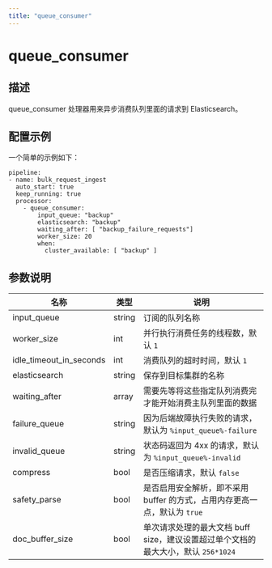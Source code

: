 ```yaml
---
title: "queue_consumer"
---
```


# queue_consumer

## 描述

queue_consumer 处理器用来异步消费队列里面的请求到 Elasticsearch。

## 配置示例

一个简单的示例如下：

```
pipeline:
- name: bulk_request_ingest
  auto_start: true
  keep_running: true
  processor:
    - queue_consumer:
        input_queue: "backup"
        elasticsearch: "backup"
        waiting_after: [ "backup_failure_requests"]
        worker_size: 20
        when:
          cluster_available: [ "backup" ]
```

## 参数说明

| 名称                    | 类型   | 说明                                                                              |
| ----------------------- | ------ | --------------------------------------------------------------------------------- |
| input_queue             | string | 订阅的队列名称                                                                    |
| worker_size             | int    | 并行执行消费任务的线程数，默认 `1`                                                |
| idle_timeout_in_seconds | int    | 消费队列的超时时间，默认 `1`                                                      |
| elasticsearch           | string | 保存到目标集群的名称                                                              |
| waiting_after           | array  | 需要先等将这些指定队列消费完才能开始消费主队列里面的数据                          |
| failure_queue           | string | 因为后端故障执行失败的请求，默认为 `%input_queue%-failure`                        |
| invalid_queue           | string | 状态码返回为 4xx 的请求，默认为 `%input_queue%-invalid`                           |
| compress                | bool   | 是否压缩请求，默认 `false`                                                        |
| safety_parse            | bool   | 是否启用安全解析，即不采用 buffer 的方式，占用内存更高一点，默认为 `true`         |
| doc_buffer_size         | bool   | 单次请求处理的最大文档 buff size，建议设置超过单个文档的最大大小，默认 `256*1024` |
